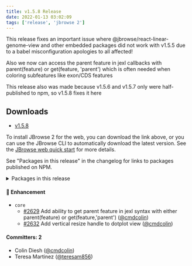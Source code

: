 ```yaml
---
title: v1.5.8 Release
date: 2022-01-13 03:02:09
tags: ['release', 'jbrowse 2']
---
```


This release fixes an important issue where @jbrowse/react-linear-genome-view
and other embedded packages did not work with v1.5.5 due to a babel
misconfiguration apologies to all affected!

Also we now can access the parent feature in jexl callbacks with parent(feature)
or get(feature, 'parent') which is often needed when coloring subfeatures like
exon/CDS features

This release also was made because v1.5.6 and v1.5.7 only were half-published to
npm, so v1.5.8 fixes it here

## Downloads

- [v1.5.8](https://github.com/GMOD/jbrowse-components/releases/tag/v1.5.8)

To install JBrowse 2 for the web, you can download the link above, or you can
use the JBrowse CLI to automatically download the latest version. See the
[JBrowse web quick start](https://jbrowse.org/jb2/docs/quickstart_web) for more
details.

See "Packages in this release" in the changelog for links to packages published
on NPM.

<details><summary>Packages in this release</summary>
<p>

| Package                             | Download                                                          |
| ----------------------------------- | ----------------------------------------------------------------- |
| @jbrowse/core                       | https://www.npmjs.com/package/@jbrowse/core                       |
| @jbrowse/desktop                    |                                                                   |
| @jbrowse/img                        | https://www.npmjs.com/package/@jbrowse/img                        |
| @jbrowse/react-circular-genome-view | https://www.npmjs.com/package/@jbrowse/react-circular-genome-view |
| @jbrowse/react-linear-genome-view   | https://www.npmjs.com/package/@jbrowse/react-linear-genome-view   |
| @jbrowse/web                        |                                                                   |

</p>
</details>

#### :rocket: Enhancement

- `core`
  - [#2629](https://github.com/GMOD/jbrowse-components/pull/2629) Add ability to
    get parent feature in jexl syntax with either parent(feature) or
    get(feature,'parent') ([@cmdcolin](https://github.com/cmdcolin))
  - [#2632](https://github.com/GMOD/jbrowse-components/pull/2632) Add vertical
    resize handle to dotplot view ([@cmdcolin](https://github.com/cmdcolin))

#### Committers: 2

- Colin Diesh ([@cmdcolin](https://github.com/cmdcolin))
- Teresa Martinez ([@teresam856](https://github.com/teresam856))

